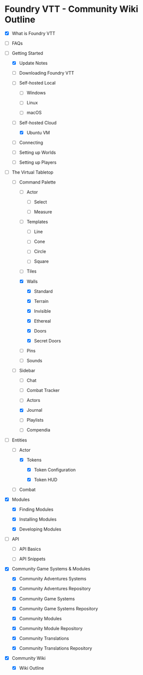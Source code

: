 ---
---
# Foundry VTT - Community Wiki Outline

- [X] What is Foundry VTT 

- [ ] FAQs 
    
- [ ] Getting Started

    - [X] Update Notes
    
    - [ ] Downloading Foundry VTT 
    
    - [ ] Self-hosted Local    
    
        - [ ] Windows  
        
        - [ ] Linux
        
        - [ ] macOS

    - [ ] Self-hosted Cloud   
    
        - [X] Ubuntu VM

    - [ ] Connecting 
    
    - [ ] Setting up Worlds 
    
    - [ ] Setting up Players 

- [ ] The Virtual Tabletop 

    - [ ] Command Palette 
    
        - [ ] Actor 
        
            - [ ] Select 
            
            - [ ] Measure 

        - [ ] Templates 
        
            - [ ] Line 
            
            - [ ] Cone 
            
            - [ ] Circle 
            
            - [ ] Square 

        - [ ] Tiles 
        
        - [X] Walls 
        
            - [X] Standard 
            
            - [X] Terrain 
            
            - [X] Invisible 
            
            - [X] Ethereal 
            
            - [X] Doors 
            
            - [X] Secret Doors 

        - [ ] Pins 
        
        - [ ] Sounds 

    - [ ] Sidebar 
    
        - [ ] Chat 
        
        - [ ] Combat Tracker 
        
        - [ ] Actors 
        
        - [X] Journal 
        
        - [ ] Playlists 
        
        - [ ] Compendia 

- [ ] Entities 

    - [ ] Actor 
    
        - [X] Tokens
        
            - [X] Token Configuration
            
            - [x] Token HUD
    
    - [ ] Combat
    
 - [X] Modules 
 
    - [X] Finding Modules 
    
    - [X] Installing Modules 
    
    - [X] Developing Modules    

- [ ] API 

    - [ ] API Basics 
    
    - [ ] API Snippets 

- [X] Community Game Systems & Modules

    - [X] Community Adventures Systems
    
    - [X] Community Adventures Repository

    - [X] Community Game Systems
    
    - [X] Community Game Systems Repository
    
    - [X] Community Modules
    
    - [X] Community Module Repository

    - [X] Community Translations
    
    - [X] Community Translations Repository

- [X] Community Wiki

    - [X] Wiki Outline
